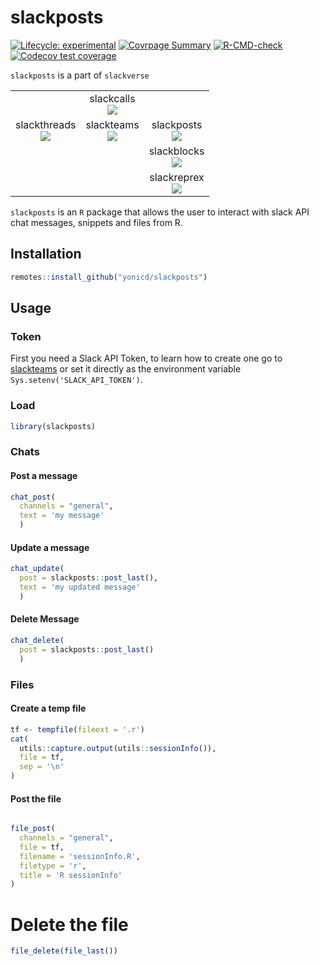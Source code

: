 
<!-- README.md is generated from README.Rmd. Please edit that file -->

# slackposts

<!-- badges: start -->

[![Lifecycle:
experimental](https://img.shields.io/badge/lifecycle-experimental-orange.svg)](https://www.tidyverse.org/lifecycle/#experimental)
[![Covrpage
Summary](https://img.shields.io/badge/covrpage-Last_Build_2023_11_01-brightgreen.svg)](https://tinyurl.com/2lxgjyzn)
[![R-CMD-check](https://github.com/yonicd/slackposts/actions/workflows/r-cmd-check.yml/badge.svg)](https://github.com/yonicd/slackposts/actions/workflows/r-cmd-check.yml)
[![Codecov test
coverage](https://codecov.io/gh/yonicd/slackposts/branch/master/graph/badge.svg)](https://codecov.io/gh/yonicd/slackposts?branch=master)
<!-- badges: end -->

`slackposts` is a part of `slackverse`

|                                                                                                                                                   |                                                                                                                                             |                                                                                                                                                |
| :-----------------------------------------------------------------------------------------------------------------------------------------------: | :-----------------------------------------------------------------------------------------------------------------------------------------: | :--------------------------------------------------------------------------------------------------------------------------------------------: |
|                                                                                                                                                   | slackcalls<br>[![](https://github.com/yonicd/slackcalls/actions/workflows/r-cmd-check.yml/badge.svg)](https://github.com/yonicd/slackcalls) |                                                                                                                                                |
| slackthreads<br>[![](https://github.com/yonicd/slackthreads/actions/workflows/r-cmd-check.yml/badge.svg)](https://github.com/yonicd/slackthreads) | slackteams<br>[![](https://github.com/yonicd/slackteams/actions/workflows/r-cmd-check.yml/badge.svg)](https://github.com/yonicd/slackteams) |  slackposts<br>[![](https://github.com/yonicd/slackposts/actions/workflows/r-cmd-check.yml/badge.svg)](https://github.com/yonicd/slackposts)   |
|                                                                                                                                                   |                                                                                                                                             | slackblocks<br>[![](https://github.com/yonicd/slackblocks/actions/workflows/r-cmd-check.yml/badge.svg)](https://github.com/yonicd/slackblocks) |
|                                                                                                                                                   |                                                                                                                                             | slackreprex<br>[![](https://github.com/yonicd/slackreprex/actions/workflows/r-cmd-check.yml/badge.svg)](https://github.com/yonicd/slackreprex) |

`slackposts` is an `R` package that allows the user to interact with
slack API chat messages, snippets and files from R.

## Installation

``` r
remotes::install_github("yonicd/slackposts")
```

## Usage

### Token

First you need a Slack API Token, to learn how to create one go to
[slackteams](https://github.com/yonicd/slackteams) or set it directly as
the environment variable `Sys.setenv('SLACK_API_TOKEN')`.

### Load

``` r
library(slackposts)
```

### Chats

#### Post a message

``` r
chat_post(
  channels = "general",
  text = 'my message'
  )
```

#### Update a message

``` r
chat_update(
  post = slackposts::post_last(),
  text = 'my updated message'
  )
```

#### Delete Message

``` r
chat_delete(
  post = slackposts::post_last()
  )
```

### Files

#### Create a temp file

``` r
tf <- tempfile(fileext = '.r')
cat(
  utils::capture.output(utils::sessionInfo()),
  file = tf,
  sep = '\n'
)
```

#### Post the file

``` r

file_post(
  channels = "general",
  file = tf,
  filename = 'sessionInfo.R',
  filetype = 'r',
  title = 'R sessionInfo'
)
```

# Delete the file

``` r
file_delete(file_last())
```
